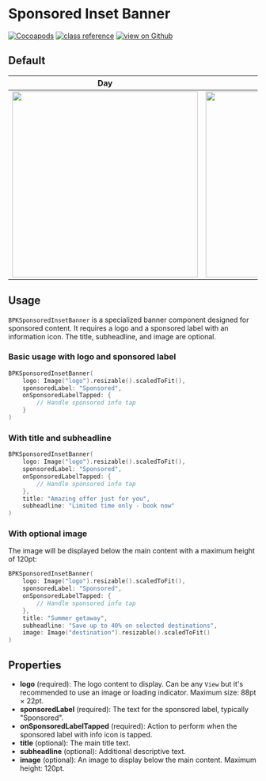 # Sponsored Inset Banner

[![Cocoapods](https://img.shields.io/cocoapods/v/Backpack-SwiftUI.svg?style=flat)](hhttps://cocoapods.org/pods/Backpack-SwiftUI)
[![class reference](https://img.shields.io/badge/Class%20reference-iOS-blue)](https://backpack.github.io/ios/versions/latest/swiftui/Structs/BPKSponsoredInsetBanner.html)
[![view on Github](https://img.shields.io/badge/Source%20code-GitHub-lightgrey)](https://github.com/Skyscanner/backpack-ios/tree/main/Backpack-SwiftUI/InsetBanner)

## Default

| Day | Night |
| --- | --- |
| <img src="https://raw.githubusercontent.com/Skyscanner/backpack-ios/main/screenshots/iPhone-swiftui_sponsored-inset-banner___default_lm.png" alt="" width="375" /> |<img src="https://raw.githubusercontent.com/Skyscanner/backpack-ios/main/screenshots/iPhone-swiftui_sponsored-inset-banner___default_dm.png" alt="" width="375" /> |

## Usage

`BPKSponsoredInsetBanner` is a specialized banner component designed for sponsored content. It requires a logo and a sponsored label with an information icon. The title, subheadline, and image are optional.

### Basic usage with logo and sponsored label

```swift 
BPKSponsoredInsetBanner(
    logo: Image("logo").resizable().scaledToFit(),
    sponsoredLabel: "Sponsored",
    onSponsoredLabelTapped: {
        // Handle sponsored info tap
    }
)
```

### With title and subheadline

```swift 
BPKSponsoredInsetBanner(
    logo: Image("logo").resizable().scaledToFit(),
    sponsoredLabel: "Sponsored",
    onSponsoredLabelTapped: {
        // Handle sponsored info tap
    },
    title: "Amazing offer just for you",
    subheadline: "Limited time only - book now"
)
```

### With optional image

The image will be displayed below the main content with a maximum height of 120pt:

```swift 
BPKSponsoredInsetBanner(
    logo: Image("logo").resizable().scaledToFit(),
    sponsoredLabel: "Sponsored",
    onSponsoredLabelTapped: {
        // Handle sponsored info tap
    },
    title: "Summer getaway",
    subheadline: "Save up to 40% on selected destinations",
    image: Image("destination").resizable().scaledToFit()
)
```

## Properties

- **logo** (required): The logo content to display. Can be any `View` but it's recommended to use an image or loading indicator. Maximum size: 88pt × 22pt.
- **sponsoredLabel** (required): The text for the sponsored label, typically "Sponsored".
- **onSponsoredLabelTapped** (required): Action to perform when the sponsored label with info icon is tapped.
- **title** (optional): The main title text.
- **subheadline** (optional): Additional descriptive text.
- **image** (optional): An image to display below the main content. Maximum height: 120pt.
